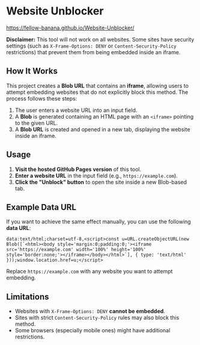 # Website Unblocker
<https://fellow-banana.github.io/Website-Unblocker/>

**Disclaimer:** This tool will not work on all websites. Some sites have security settings (such as `X-Frame-Options: DENY` or `Content-Security-Policy` restrictions) that prevent them from being embedded inside an iframe.

## How It Works
This project creates a **Blob URL** that contains an **iframe**, allowing users to attempt embedding websites that do not explicitly block this method. The process follows these steps:

1. The user enters a website URL into an input field.
2. A **Blob** is generated containing an HTML page with an `<iframe>` pointing to the given URL.
3. A **Blob URL** is created and opened in a new tab, displaying the website inside an iframe.

## Usage
1. **Visit the hosted GitHub Pages version** of this tool.
2. **Enter a website URL** in the input field (e.g., `https://example.com`).
3. **Click the "Unblock" button** to open the site inside a new Blob-based tab.

## Example Data URL
If you want to achieve the same effect manually, you can use the following **data URL**:
```
data:text/html;charset=utf-8,<script>const u=URL.createObjectURL(new Blob([`<html><body style='margin:0;padding:0;'><iframe src='https://example.com' width='100%' height='100%' style='border:none;'></iframe></body></html>`], { type: 'text/html' }));window.location.href=u;</script>
```
Replace `https://example.com` with any website you want to attempt embedding.

## Limitations
- Websites with `X-Frame-Options: DENY` **cannot be embedded**.
- Sites with strict `Content-Security-Policy` rules may also block this method.
- Some browsers (especially mobile ones) might have additional restrictions.
